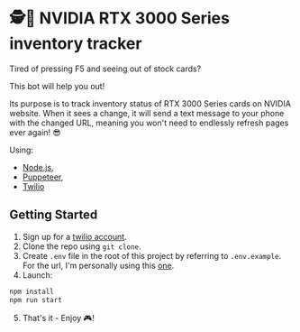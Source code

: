 # 🕵🐸 NVIDIA RTX 3000 Series inventory tracker

Tired of pressing F5 and seeing out of stock cards?

This bot will help you out!

Its purpose is to track inventory status of RTX 3000 Series cards on NVIDIA website. When it sees a  change, it will send a text message to your phone with the changed URL, meaning you won't need to endlessly refresh pages ever again! 😎

Using:

- [Node.js](https://nodejs.org/),
- [Puppeteer](https://pptr.dev/),
- [Twilio](https://www.twilio.com/)

## Getting Started

1. Sign up for a [twilio account](https://www.twilio.com/try-twilio).
2. Clone the repo using `git clone`.
3. Create `.env` file in the root of this project by referring to `.env.example`. For the url, I'm personally using this [one](https://www.nvidia.com/fr-fr/shop/geforce/gpu/?page=1&limit=9&locale=fr-fr&category=GPU&manufacturer=NVIDIA&manufacturer_filter=NVIDIA~3,ASUS~63,EVGA~31,GAINWARD~3,GIGABYTE~35,MSI~38,PNY~13,ZOTAC~14).
4. Launch:

```bash
npm install
npm run start
```

5. That's it - Enjoy 🎮!